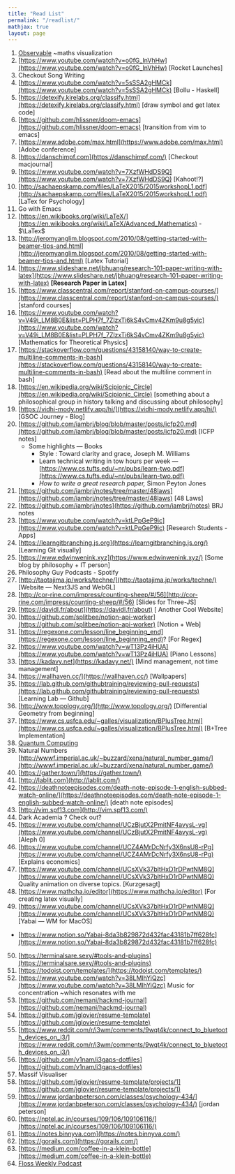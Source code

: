 ```yaml
---
title: "Read List"
permalink: "/readlist/"
mathjax: true
layout: page
---
```


1. [Observable](https://observablehq.com) ~maths visualization
2. [https://www.youtube.com/watch?v=o0fG_lnVhHw](https://www.youtube.com/watch?v=o0fG_lnVhHw) [Rocket Launches]
3. Checkout Song Writing 
4. [https://www.youtube.com/watch?v=5sSSA2gHMCk](https://www.youtube.com/watch?v=5sSSA2gHMCk) [Bollu - Haskell]
5. [https://detexify.kirelabs.org/classify.html](https://detexify.kirelabs.org/classify.html) [draw symbol and get latex code]
6. [https://github.com/hlissner/doom-emacs](https://github.com/hlissner/doom-emacs) [transition from vim to emacs]
7. [https://www.adobe.com/max.html](https://www.adobe.com/max.html) [Adobe conference]
8. [https://danschimpf.com](https://danschimpf.com/) [Checkout macjournal]
9. [https://www.youtube.com/watch?v=7XzfWHdDS9Q](https://www.youtube.com/watch?v=7XzfWHdDS9Q) [Kahoot!?]
10. [http://sachaepskamp.com/files/LaTeX2015/2015workshopL1.pdf](http://sachaepskamp.com/files/LaTeX2015/2015workshopL1.pdf) [LaTex for Psychology]
11. Go with Emacs
12. [https://en.wikibooks.org/wiki/LaTeX/](https://en.wikibooks.org/wiki/LaTeX/Advanced_Mathematics) - $\LaTex$ 
13. [http://jeromyanglim.blogspot.com/2010/08/getting-started-with-beamer-tips-and.html](http://jeromyanglim.blogspot.com/2010/08/getting-started-with-beamer-tips-and.html) [Latex Tutorial]
14. [https://www.slideshare.net/jbhuang/research-101-paper-writing-with-latex](https://www.slideshare.net/jbhuang/research-101-paper-writing-with-latex) **[Research Paper in Latex]**
15. [https://www.classcentral.com/report/stanford-on-campus-courses/](https://www.classcentral.com/report/stanford-on-campus-courses/) [stanford courses]
16. [https://www.youtube.com/watch?v=V49i_LM8B0E&list=PLPH7f_7ZlzxTi6kS4vCmv4ZKm9u8g5yic](https://www.youtube.com/watch?v=V49i_LM8B0E&list=PLPH7f_7ZlzxTi6kS4vCmv4ZKm9u8g5yic) [Mathematics for Theoretical Physics]
17. [https://stackoverflow.com/questions/43158140/way-to-create-multiline-comments-in-bash](https://stackoverflow.com/questions/43158140/way-to-create-multiline-comments-in-bash) [Read about the multiline comment in bash]
18. [https://en.wikipedia.org/wiki/Scipionic_Circle](https://en.wikipedia.org/wiki/Scipionic_Circle) [something about a philosophical group in history talking and discussing about philosophy]
19. [https://vidhi-mody.netlify.app/hi/](https://vidhi-mody.netlify.app/hi/) [GSOC Journey - Blog]
20. [https://github.com/iambrj/blog/blob/master/posts/icfp20.md](https://github.com/iambrj/blog/blob/master/posts/icfp20.md) [ICFP notes]
    - Some highlights — Books
        - Style : Toward clarity and grace, Joseph M. Williams
        - Learn technical writing in tow hours per week — [https://www.cs.tufts.edu/~nr/pubs/learn-two.pdf](https://www.cs.tufts.edu/~nr/pubs/learn-two.pdf)
        - *How to write a great research paper,* Simon Peyton Jones
21. [https://github.com/iambrj/notes/tree/master/48laws](https://github.com/iambrj/notes/tree/master/48laws) [48 Laws]
22.  [https://github.com/iambrj/notes](https://github.com/iambrj/notes) BRJ notes
23. [https://www.youtube.com/watch?v=ktLPpGeP9ic](https://www.youtube.com/watch?v=ktLPpGeP9ic) [Research Students - Apps]
24. [https://learngitbranching.js.org](https://learngitbranching.js.org/) [Learning Git visually]
25. [https://www.edwinwenink.xyz](https://www.edwinwenink.xyz/) [Some blog by philosophy + IT person]
26. Philosophy Guy Podcasts - Spotify
27. [http://taotajima.jp/works/techne/](http://taotajima.jp/works/techne/) [Website — Next3JS and WebGL]
28. [http://cor-rine.com/impress/counting-sheep/#/56](http://cor-rine.com/impress/counting-sheep/#/56) [Slides for Three-JS]
29. [https://davidl.fr/about](https://davidl.fr/about) [ Another Cool Website]
30. [https://github.com/splitbee/notion-api-worker](https://github.com/splitbee/notion-api-worker) [Notion + Web]
31. [https://regexone.com/lesson/line_beginning_end](https://regexone.com/lesson/line_beginning_end)? [For Regex]
32. [https://www.youtube.com/watch?v=wT13Pz4iHUA](https://www.youtube.com/watch?v=wT13Pz4iHUA) [Piano Lessons]
33. [https://kadavy.net](https://kadavy.net/) [Mind management, not time management]
34. [https://wallhaven.cc/](https://wallhaven.cc/) [Wallpapers]
35. [https://lab.github.com/githubtraining/reviewing-pull-requests](https://lab.github.com/githubtraining/reviewing-pull-requests) [Learning Lab — Github]
36. [http://www.topology.org/](http://www.topology.org/) [Differential Geometry from beginning]
37. [https://www.cs.usfca.edu/~galles/visualization/BPlusTree.html](https://www.cs.usfca.edu/~galles/visualization/BPlusTree.html) [B+Tree Implementation]
38. [Quantum Computing](https://quantum.country/)
39. Natural Numbers [http://wwwf.imperial.ac.uk/~buzzard/xena/natural_number_game/](http://wwwf.imperial.ac.uk/~buzzard/xena/natural_number_game/)
40. [https://gather.town/](https://gather.town/)
41. [http://lablit.com](http://lablit.com/)
42. [https://deathnoteepisodes.com/death-note-episode-1-english-subbed-watch-online/](https://deathnoteepisodes.com/death-note-episode-1-english-subbed-watch-online/) [death note episodes]
43. [http://vim.spf13.com](http://vim.spf13.com/)
44. Dark Academia ? Check out?
45. [https://www.youtube.com/channel/UCzBjutX2PmitNF4avysL-vg](https://www.youtube.com/channel/UCzBjutX2PmitNF4avysL-vg) [Aleph 0]
46.  [https://www.youtube.com/channel/UCZ4AMrDcNrfy3X6nsU8-rPg](https://www.youtube.com/channel/UCZ4AMrDcNrfy3X6nsU8-rPg) [Explains economics]
47.  [https://www.youtube.com/channel/UCsXVk37bltHxD1rDPwtNM8Q](https://www.youtube.com/channel/UCsXVk37bltHxD1rDPwtNM8Q) Quality animation on diverse topics. [Kurzgesagt]
48. [https://www.mathcha.io/editor](https://www.mathcha.io/editor) [For creating latex visually]
49. [https://www.youtube.com/channel/UCsXVk37bltHxD1rDPwtNM8Q](https://www.youtube.com/channel/UCsXVk37bltHxD1rDPwtNM8Q) [Yabai — WM for MacOS]
- [https://www.notion.so/Yabai-8da3b829872d432fac43181b7ff628fc](https://www.notion.so/Yabai-8da3b829872d432fac43181b7ff628fc)
50. [https://terminalsare.sexy/#tools-and-plugins](https://terminalsare.sexy/#tools-and-plugins) 
51. [https://todoist.com/templates/](https://todoist.com/templates/)
52. [https://www.youtube.com/watch?v=38LMlhYiQzc](https://www.youtube.com/watch?v=38LMlhYiQzc) Music for concentration ~which resonates with me
53. [https://github.com/nemani/hackmd-journal](https://github.com/nemani/hackmd-journal)
54. [https://github.com/jglovier/resume-template](https://github.com/jglovier/resume-template)
55. [https://www.reddit.com/r/i3wm/comments/9wqt4k/connect_to_bluetooth_devices_on_i3/](https://www.reddit.com/r/i3wm/comments/9wqt4k/connect_to_bluetooth_devices_on_i3/)
56. [https://github.com/v1nam/i3gaps-dotfiles](https://github.com/v1nam/i3gaps-dotfiles)
57. Massif Visualiser 
58. [https://github.com/jglovier/resume-template/projects/1](https://github.com/jglovier/resume-template/projects/1)
59. [https://www.jordanbpeterson.com/classes/psychology-434/](https://www.jordanbpeterson.com/classes/psychology-434/) [jordan peterson]
60. [https://nptel.ac.in/courses/109/106/109106116/](https://nptel.ac.in/courses/109/106/109106116/)
61. [https://notes.binnyva.com](https://notes.binnyva.com/)
62. [https://gorails.com](https://gorails.com/)
63. [https://medium.com/coffee-in-a-klein-bottle](https://medium.com/coffee-in-a-klein-bottle)
64. [Floss Weekly Podcast](https://twit.tv/shows/floss-weekly)

